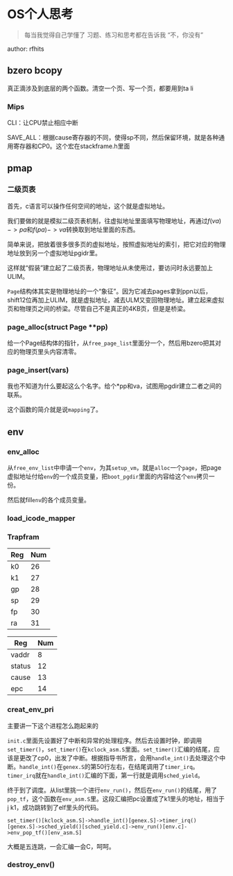 # OS个人思考

> 每当我觉得自己学懂了
> 习题、练习和思考都在告诉我
> “不，你没有”

author: rfhits

## bzero bcopy

真正滴涉及到底层的两个函数。清空一个页、写一个页，都要用到ta li

### Mips

CLI：让CPU禁止相应中断

SAVE_ALL：根据cause寄存器的不同，使得sp不同，然后保留环境，就是各种通用寄存器和CP0。这个宏在stackframe.h里面

## pmap

### 二级页表

首先，c语言可以操作任何空间的地址，这个就是虚拟地址。

我们要做的就是模拟二级页表机制，往虚拟地址里面填写物理地址，再通过$f(va)->pa$和$f(pa)->va$转换取到地址里面的东西。

简单来说，把放着很多很多页的虚拟地址，按照虚拟地址的索引，把它对应的物理地址放到另一个虚拟地址pgidr里。

这样就“假装”建立起了二级页表，物理地址从未使用过，要访问时永远要加上ULIM。

`Page`结构体其实是物理地址的一个“象征”。因为它减去pages拿到ppn以后，shift12位再加上ULIM，就是虚拟地址，减去ULM又变回物理地址。建立起来虚拟页和物理页之间的桥梁。尽管自己不是真正的4KB页，但是是桥梁。

### page_alloc(struct Page \*\*pp)

给一个Page结构体的指针，从`free_page_list`里面分一个，然后用bzero把其对应的物理页里头内容清零。

### page_insert(vars)

我也不知道为什么要起这么个名字。给个\*pp和va，试图用pgdir建立二者之间的联系。

这个函数的简介就是说`mapping`了。

## env

### env_alloc

从`free_env_list`中申请一个`env`，为其`setup_vm`，就是`alloc`一个`page`，把page虚拟地址付给`env`的一个成员变量，把`boot_pgdir`里面的内容给这个`env`拷贝一份。

然后就fill`env`的各个成员变量。

### load_icode_mapper

### Trapfram


| Reg | Num |
| - | - |
| k0 | 26 |
| k1 | 27 |
| gp | 28 |
| sp | 29 |
| fp | 30 |
| ra | 31 |


| Reg | Num |
| - | - |
| vaddr | 8 |
| status | 12 |
| cause | 13 |
| epc | 14 |

### creat_env_pri

主要讲一下这个进程怎么跑起来的

`init.c`里面先设置好了中断和异常的处理程序。然后去设置时钟，即调用`set_timer()`，`set_timer()`在`kclock_asm.S`里面。`set_timer()`汇编的结尾，应该是更改了cp0，出发了中断。根据指导书所言，会用`handle_int()`去处理这个中断。`handle_int()`在`genex.S`的第50行左右，在结尾调用了`timer_irq`。`timer_irq`就在`handle_int()`汇编的下面，第一行就是调用`sched_yield`。

终于到了调度。从list里挑一个进行`env_run()`，然后在`env_run()`的结尾，用了`pop_tf`，这个函数在`env_asm.S`里。这段汇编把pc设置成了k1里头的地址，相当于j k1，成功跳转到了elf里头的代码。

`set_timer()[kclock_asm.S]->handle_int()[genex.S]->timer_irq()[genex.S]->sched_yield()[sched_yield.c]->env_run()[env.c]->env_pop_tf()[env_asm.S]`

大概是五连跳，一会汇编一会C，呵呵。

### destroy_env()

